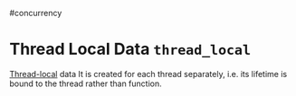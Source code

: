 #concurrency 

# Thread Local Data `thread_local`

[Thread-local](../../keywords/thread_local.md) data It is created for each thread separately, i.e. its lifetime is bound to the thread rather than function.
